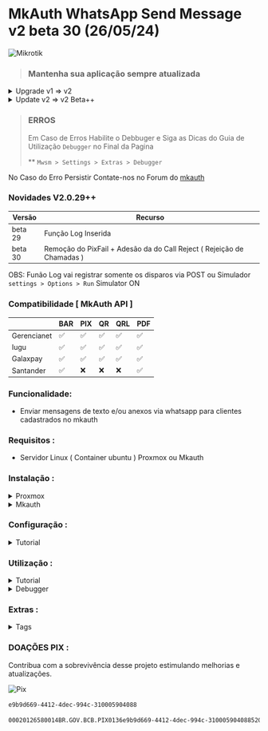 # MkAuth WhatsApp Send Message v2 beta 30 (26/05/24)

![Mikrotik](https://mikrotik.com/img/mtv2/newlogo.svg)

 > ### Mantenha sua aplicação sempre atualizada ###
<details>
<summary>Upgrade v1 => v2</summary>
 <br> 
<details>
<summary>ProxMox</summary>
  
```sh
sudo apt-get install build-essential && cd ~ && cd /var/api/Mwsm && pm2 delete all && pm2 kill && npm remove pm2 -g && mkdir -p ~/.pm2/node_modules/ && cd ~ && rm -r /var/api/Mwsm && git clone https://github.com/MKCodec/Mwsm.git /var/api/Mwsm && cd /var/api/Mwsm && npm install --silent && npm i -g pm2 && pm2 update && pm2 flush && pm2 start mwsm.json && pm2 save && pm2 startup && pm2 log 0
```

</details>
<details>
<summary>MkAuth</summary>
  
```sh
cd ~ && cd /var/api/Mwsm && pm2 kill && pm2 delete all && npm remove pm2 -g || apt-get remove nodejs -y && rm -vrf ~/.pm2/node_modules /var/api/Mwsm && apt-get install -y ca-certificates fonts-liberation libappindicator3-1 libasound2 libatk-bridge2.0-0 libatk1.0-0 libc6 libcairo2 libcups2 libdbus-1-3 libexpat1 libfontconfig1 libgbm1 libgcc1 libglib2.0-0 libgtk-3-0 libnspr4 libnss3 libpango-1.0-0 libpangocairo-1.0-0 libstdc++6 libx11-6 libx11-xcb1 libxcb1 libxcomposite1 libxcursor1 libxdamage1 libxext6 libxfixes3 libxi6 libxrandr2 libxrender1 libxss1 libxtst6 lsb-release wget xdg-utils git curl build-essential && curl -fsSL https://deb.nodesource.com/setup_20.x | sudo -E bash - && apt-get install -y nodejs && cd ~ && mkdir -p /var/api/Mwsm && git clone https://github.com/MKCodec/Mwsm.git /var/api/Mwsm  && cd /var/api/Mwsm && npm i git+https://github.com/MKCodec/WhatsApp-API && npm install github:MKCodec/WhatsApp-API && npm install --silent && npm i -g pm2 && pm2 update && pm2 flush && pm2 start mwsm.json && pm2 save && pm2 startup && pm2 log 0
```
</details>
<br>
</details>
<details>
<summary>Update v2 => v2 Beta++</summary>
 
> ### Após rodar o comando reconfigure as opções no menu settings ###

```sh
cd ~ && cd /var/api/Mwsm && pm2 delete all && pm2 kill && git reset --hard HEAD~1 && git pull "https://github.com/MKCodec/Mwsm.git" --rebase --autostash && npm install --silent && npm run start:mwsm

```

</details>

 > ### ERROS ###
> Em Caso de Erros Habilite o Debbuger e Siga as Dicas do Guia de Utilização `Debugger` no Final da Pagina
>
> ** `Mwsm > Settings > Extras > Debugger`
>
No Caso do Erro Persistir Contate-nos no Forum do [mkauth](https://mk-auth.com.br/forum/topics/envio-de-mensagem-via-whatsapp-100-gratuito)

### Novidades V2.0.29++
| Versão     | Recurso                                                                              |
| ---------- | ------------------------------------------------------------------------------------ |
|  beta 29   | Função Log Inserida                                                                  |
|  beta 30   | Remoção do PixFail + Adesão da do Call Reject ( Rejeição de Chamadas )               |

OBS: Funão Log vai registrar somente os disparos via POST ou Simulador `settings > Options > Run` Simulator ON

### Compatibilidade [ MkAuth API ]
|                 | BAR | PIX | QR | QRL | PDF  |
| --------------------  | --- | --- | -- | --- | ---- |
|  Gerencianet     | ✅ | ✅  | ✅ | ✅ | ✅  | 
|  Iugu     | ✅ | ✅  | ✅ | ✅ | ✅  | 
|  Galaxpay     | ✅ | ✅  | ✅ | ✅ | ✅  | 
|  Santander     | ✅ | ❌  | ❌ | ❌ | ✅  | 

### Funcionalidade:
* Enviar mensagens de texto e/ou anexos via whatsapp para clientes cadastrados no mkauth

### Requisitos :
* Servidor Linux ( Container ubuntu ) Proxmox ou Mkauth

### Instalação :
<details>
<summary>Proxmox</summary>
  <b>OBS:</b> é necessario instalar uma distribuição linux no proxmox antes de inserir os codigos abaixo
<br><br>
  
<b>1 - </b>Atualize seu sistema
```sh
apt update
```
```sh
apt upgrade -y
```

<b>2 - </b>Instale as dependencias necessarias
```sh
apt-get install git curl libnss3-dev libgdk-pixbuf2.0-dev libgtk-3-dev libxss-dev libasound2 build-essential -y
```

<b>3 - </b>Instale o node
```sh
curl -fsSL https://deb.nodesource.com/setup_20.x | sudo -E bash - && apt-get install -y nodejs
```

<b>4 - </b>Instale o Mwsm
```sh
git clone https://github.com/MKCodec/Mwsm.git /var/api/Mwsm && cd /var/api/Mwsm
```
<b>5 - </b>Instale as dependencias do Mwsn
```sh
npm install --silent && npm run start:mwsm
```

</details>

<details>
<summary>Mkauth</summary>
<br><br>
  
<b>1 - </b>Atualize seu sistema
```sh
sudo apt update
```

<b>2 - </b>Instale as dependencias necessarias
```sh
sudo apt install git curl build-essential
```
```sh
sudo apt-get install ca-certificates fonts-liberation libappindicator3-1 libasound2 libatk-bridge2.0-0 libatk1.0-0 libc6 libcairo2 libcups2 libdbus-1-3 libexpat1 libfontconfig1 libgbm1 libgcc1 libglib2.0-0 libgtk-3-0 libnspr4 libnss3 libpango-1.0-0 libpangocairo-1.0-0 libstdc++6 libx11-6 libx11-xcb1 libxcb1 libxcomposite1 libxcursor1 libxdamage1 libxext6 libxfixes3 libxi6 libxrandr2 libxrender1 libxss1 libxtst6 lsb-release wget xdg-utils
```

<b>3 - </b>Instale o node
```sh
sudo curl -fsSL https://deb.nodesource.com/setup_20.x | sudo -E bash - && apt-get install -y nodejs
```
<b>4 - </b>Crie o diretório de instalação do Mwsm
```sh
sudo mkdir -p /var/api/Mwsm
```

<b>5 - </b>Instale o Mwsm
```sh
sudo git clone https://github.com/MKCodec/Mwsm.git /var/api/Mwsm && cd /var/api/Mwsm
```

<b>6 - </b>Instale as dependencias do Mwsn
```sh
sudo npm install --silent
```

<b>7 - </b>Inicialize o Mwsn
```sh
sudo npm run start:mwsm
```

</details>


### Configuração :
<details>
<summary>Tutorial</summary>
<br>
<b>1 - </b>Habilite o Tunel Dev API do MKauth

** `Opções > Rede do Servidor > MkTunel > ( Ativar e Gravar )`

[![MkAuth](https://raw.githubusercontent.com/MKCodec/Mwsm/main/img/dev.png)](#)


<b>2 - </b>Habilite o EndPoint (Titulos GET) do MkAuth

** `Provedor > Controle de Usuarios > API > ( Habilitar Endpoint titulo.api GET e Gravar )`

[![MkAuth](https://raw.githubusercontent.com/MKCodec/Mwsm/main/img/endpoint.png)](#)

<b>3 - </b>Acesse seu servidor web através do IP:PORTA em uma nova aba do novegador

[![Node](https://raw.githubusercontent.com/MKCodec/Mwsm/main/img/terminal.png)](#)

<b>4 - </b>Aguarde a geração do QRCode

<b>5 - </b>Faça a leitura do QRCode com o WhatsApp

** `Whatsapp > Menu > Aparelhos Conectados > Conectar um Aparelho`

<b>6 - </b>Entre no whatsapp que acabou de conectar e pegue o token temporario para acessar as configurações

<b>OBS:</b> para criar um token fixo envie o comando como mensagem de outro celular para o numero conectado a API

  ```sh
Token:SENHA
```
<b>TOKEN</b> = *Comando* | <b>:</b> = *Divisor* | <b>SENHA</b> { altere para sua senha de 7 digitos }


<b>7- </b>Altere o valor conforme suas necessidades.

[![Node](https://raw.githubusercontent.com/MKCodec/Mwsm/main/img/settings.png)](#)

| Nome            | Default           | Função                                                          |
| --------------- | ----------------- | --------------------------------------------------------------- |
| `Break`         | `1 segundo`       | Tempo de disparo entre mensagens condicionadas com a TAG `##`.  |
| `Sleep`         | `30 segundos`     | Tempo de disparo entre mensagens com numeros diferentes.        |
| `Access`        | `8000`            | Porta de acesso do sistema/interface.                           |
| `Call`          |                   | Resposta após Receber uma Chamada.                              |
| `Wait`          | `1 segundo`       | Tempo para Rejeitar uma Chamada.                                |
| `Message      ` |                   | Resposta após Receber uma Mensagem.                             |
| `Auto-Response` | `on`              | Habilitar Resposta Automatica.                                  |
| `Replies`       | `on`              | Marcar conversas em resposta automaticas.                       |
| `Auto-Reject`   | `on`              | Habilitar Resposta de Chamadas Automatica.                      |
| `Alert`         | `on`              | Habilitar Mensagem de Resposta ao Rejeitar Chamadas.            |
| `Counter`       | `1`               | Quantidade de Auto-Respostas por usuario (renovado todo dia)    |



<b>8 - </b>Configure a API do MkAuth no Mwsm.
** `Mwsm > Settings > API`

| Campo     |  Dado                                                     |
| ----------|-------------------------------------------------------------|
| `TUNEL`   | Insira o URL encontrada em Tunel no passo 2 desse tutorial  |
| `CLIENT`  | Insira o Codigo encontrado em Client no passo 2 desse tutorial |
| `SECRET`  | Insira o Codigo encontrado em Secret no passo 2 desse tutorial |
| `DOMAIN`  | Insira o Dominio ou IP do seu mkauth                        |

[![MkAuth](https://raw.githubusercontent.com/MKCodec/Mwsm/main/img/sync.png)](#)

| Nome           |  Função                                                         |
| -------------- |   --------------------------------------------------------------|
| `Delay`        | Tempo de espera para disparo de mensagens ordenadas.            |
| `MkAuth Link`  | Habilita a sincronia com a API do MkAuth.                       |
| `BAR`          | Envia codigo de barras.                                         |
| `PIX`          | Envia codigo pix copia e cola                                   |
| `QR`           | Envia imagem do Qrcode pix.                                     |
| `QRL`          | Envia link pix Para acessar QRCode e Copia e cola.              |
| `PDF`          | Envia Boleto em PDF                                             |

<b>OBS:</b> Por padrão o delay ideal é 2s porem se sua API disparar de forma desordenada considere elevar esse valor.

<b>9 - </b>Configure seu servidor no MKAuth seguindo as instruções do servidor Web

** `Opções > Servidor de SMS > Servidor`
[![MkAuth](https://raw.githubusercontent.com/MKCodec/Mwsm/main/img/mkauth.png)](#)
</details>

### Utilização :
<details>
<summary>Tutorial</summary>
<br>
 
> Utilize o simulador do mkauth antes de colocar em produção : `settings > Options > Run`.
 
[![Node](https://raw.githubusercontent.com/MKCodec/Mwsm/main/img/msn.png)](#)
 
> Exemplo para teste no webadmin ( mkauth simulator )
> ```sh
> {"uid":"E5:BE:ED:DE:2E:EF","find":"415"}
> ```
> Exemplo de utilização no mkauth ( Insira exatamente assim, não edite )
> ```sh
> {"uid":"%logincliente%","find":"%numerotitulo%"}
> ```
> É possivel combinar a Utilização com a tag ## seguindo o exemplo abaixo:
> ```sh
> Mensagem1##https://via.placeholder.com/350x150.png##Mensagem3##{"uid":"%logincliente%","find":"%numerotitulo%"}##Mensagem5
> ```

### Exemplo De Mensagem Para Utilização no MkAuth
> ** `Opções > Servidor de SMS > Mensagens`
> 
> ```sh
> Olá %nomeresumido%, sua fatura %numerotitulo% vence no dia %vencimento%, para sua comodidade estamos enviado os dados para pagamento: ##{"uid":"%logincliente%","find":"%numerotitulo%"}##desconsidere esse aviso caso tenha feito o pagamento.
> ```

### Testando
<b>1 - </b>Envie uma mensagem pelo Sumulador `settings > Options > Run` ou MkAuth `Opções > Servidor de SMS > Mensagens`

<b>2 - </b>Verifique o Status do envio no Log `Mwsm > Log`.

[![Node](https://raw.githubusercontent.com/MKCodec/Mwsm/main/img/log.png)](#)
| Opção            |  Função                                                                              |
| -----------------|--------------------------------------------------------------------------------------|
| `ID`             | Idenificador de Registro                                                             |
| `TITLE`          | Balão Flutuante com numero do titulo (Boleto) ao selecionar um Registro              |
| `START`          | Inicio do Processamento                                                              |
| `FINISH`         | Conclusão do Processamento                                                           |
| `TARGET`         | Whatsapp Alvo do Disparo                                                             |
| `STATUS`         | Status do Envio                                                                      |

</details>

<details>
<summary>Debugger</summary>
<br>
 
> Para um melhor entendimento utilize esse guia como base na solução de possiveis erros.
> 
> ** `Settings > Extras > Debug ON`
>
> Todos os Resultados tem somente 2 retornos possiveis:<br>
> <b>True</b> = Positivo<br><b>False</b> = Negativo

### 1 - Teste a Conexão com API MkAuth
> ** `Settings > API > MkAuth Link` ( Desabilite e Habilite )

[![Node](https://raw.githubusercontent.com/MKCodec/Mwsm/main/img/auth.png)](#)
| Opção            |  Retorno                                                    |
| -----------------|-------------------------------------------------------------|
| `Authentication` | Autenticação com API do MkAuth via Token JWT                |
| `Communication`  | Comunicação Entre APP e API do MkAuth                   |


<br>

### 2 - Teste a Comunicação da API MkAuth

Utilize o Simulador MkAuth para analisar esses dados

** `Settings > Run > MkAuth Simulator ON`

Em um cenario em que a comunicação foi feita de forma correta receberemos o seguinte resultado

[![Node](https://raw.githubusercontent.com/MKCodec/Mwsm/main/img/success.png)](#)

> Na Primeira linha temos o comando de entrada de acesso a API do MkAuth.
> 
> Nas Demais Linhas Temos o Retorno Da API e por Fim o Resultado da Requisição.


| Opção        |  Retorno                                                |
| -------------|---------------------------------------------------------|
| `Payment`    | Status do Pagamento da Mensalidade Pesquisada           |
| `MkAuth`     | Modulos Disponiveis no Aplicativo                       |
| `Module`     | Função Integrada pela API                               |
| `Available`  | Disponibilidade pelo Gateway de Pagamento               |
| `Allowed`    | Permissão de Utilização Configurada em `Settings > API` |

Em um Cenario em que Ocorreu uma Falha na Requisição, o Debug ira Apontar a Falha e Onde Ocorreu

O Dado inserido no campo uid esta incorreto ( não existe no MkAUth )

[![Node](https://raw.githubusercontent.com/MKCodec/Mwsm/main/img/uid.png)](#)

O Dado inserido no campo find esta incorreto ( não faz parte do uid inserido )

[![Node](https://raw.githubusercontent.com/MKCodec/Mwsm/main/img/find.png)](#)


> É importante Levar em Consideração que os Dados Enviados Pelo MkAuth utilizando suas variaveis são enviados ao Aplicativo Seguindo o Mesmo Caminho que o `MkAUth Simulator`, se o Comando `{"uid":"%logincliente%","find":"%numerotitulo%"}` vindo do MkAuth Funcionar más o `{"uid":"Paulo.Santos","find":"144"}` inserido no Simulador não Funcionar é Possivel que vc Esteja Inserindo de Forma Errada, desse modo sugerimos que Dispare uma Mensagem via MkAuth e Copie a Primeira Linha do Debug para Disparar via Simulador.
>
> **OBS:**  `%numerotitulo%` é uma variavel **exclusiva** de SMS `Opções > Servidor de SMS > Mensagens` e não é possivel incluir como mensagem ( cartinha na lista de clientes ).

</details>

### Extras :

<details>
<summary>Tags</summary>
<br>

| Tag            | Efeito         | Exemplo                                                         |
| -------------- | -------------- | --------------------------------------------------------------- |
| `##`   | quebra balão   | Mensagem1`##`Mensagem2`##`Mensagem3                                     |
| `\n`   | quebra linha   | Linha1`\n`Linha2`\n`Linha3                                              |
| `*`    | negrito        | `*`Mensagem`*`                                                          |

</details>

### DOAÇÕES PIX :
Contribua com a sobrevivência desse projeto estimulando melhorias e atualizações.

![Pix](https://github.com/MKCodec/Mwsm/assets/143403919/24660f85-17d0-4de4-94e7-de85828a9265)


```sh
e9b9d669-4412-4dec-994c-310005904088
```

```sh
00020126580014BR.GOV.BCB.PIX0136e9b9d669-4412-4dec-994c-3100059040885204000053039865802BR5924CLEBER FERREIRA DE SOUZA6007CARUARU62070503***63045854
```




